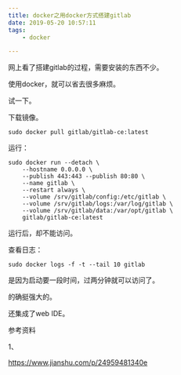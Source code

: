 ```yaml
---
title: docker之用docker方式搭建gitlab
date: 2019-05-20 10:57:11
tags:
	- docker

---
```




网上看了搭建gitlab的过程，需要安装的东西不少。

使用docker，就可以省去很多麻烦。

试一下。

下载镜像。

```
sudo docker pull gitlab/gitlab-ce:latest
```

运行：

```
sudo docker run --detach \
    --hostname 0.0.0.0 \
    --publish 443:443 --publish 80:80 \
    --name gitlab \
    --restart always \
    --volume /srv/gitlab/config:/etc/gitlab \
    --volume /srv/gitlab/logs:/var/log/gitlab \
    --volume /srv/gitlab/data:/var/opt/gitlab \
    gitlab/gitlab-ce:latest
```

运行后，却不能访问。

查看日志：

```
sudo docker logs -f -t --tail 10 gitlab
```

是因为启动要一段时间，过两分钟就可以访问了。

的确挺强大的。

还集成了web IDE。



参考资料

1、

https://www.jianshu.com/p/24959481340e